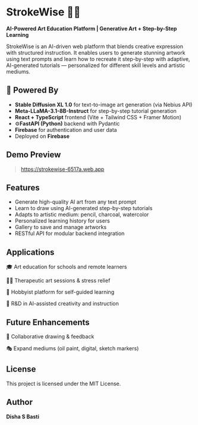 # StrokeWise 🎨✨
**AI-Powered Art Education Platform | Generative Art + Step-by-Step Learning**

StrokeWise is an AI-driven web platform that blends creative expression with structured instruction. It enables users to generate stunning artwork using text prompts and learn how to recreate it step-by-step with adaptive, AI-generated tutorials — personalized for different skill levels and artistic mediums.



## 🧠 Powered By

- **Stable Diffusion XL 1.0** for text-to-image art generation (via Nebius API)
- **Meta-LLaMA-3.1-8B-Instruct** for step-by-step tutorial generation
- **React + TypeScript** frontend (Vite + Tailwind CSS + Framer Motion)
- ⚙**FastAPI (Python)** backend with Pydantic
- **Firebase** for authentication and user data
- Deployed on **Firebase**


## Demo Preview

> https://strokewise-6517a.web.app


## Features

- Generate high-quality AI art from any text prompt
- Learn to draw using AI-generated step-by-step tutorials
- Adapts to artistic medium: pencil, charcoal, watercolor
- Personalized learning history for users
- Gallery to save and manage artworks
- RESTful API for modular backend integration


## Applications

🎓 Art education for schools and remote learners

🧘‍♀️ Therapeutic art sessions & stress relief

🎨 Hobbyist platform for self-guided learning

🧪 R&D in AI-assisted creativity and instruction

## Future Enhancements
🤝 Collaborative drawing & feedback

🎭 Expand mediums (oil paint, digital, sketch markers)

## License
This project is licensed under the MIT License.

## Author
**Disha S Basti** 

